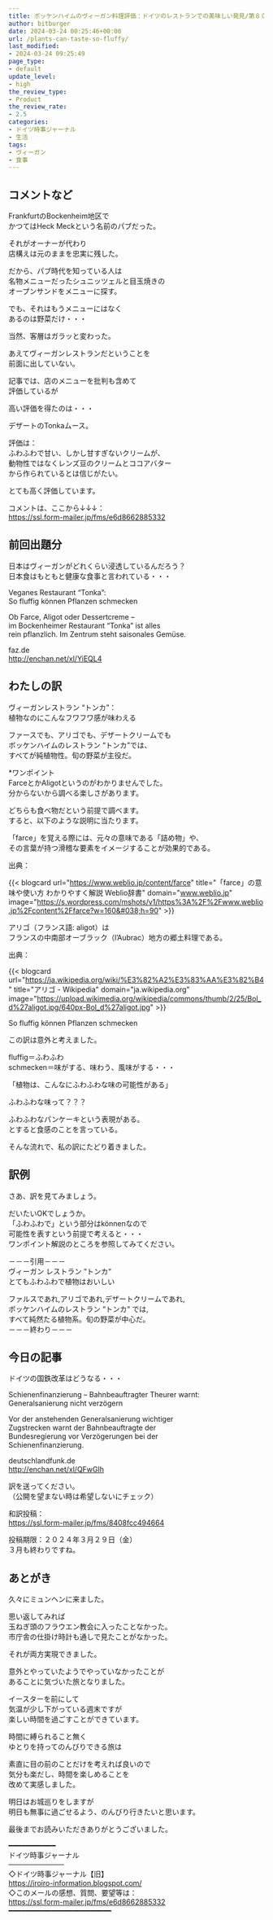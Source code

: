 ```yaml
---
title: ボッケンハイムのヴィーガン料理評価：ドイツのレストランでの美味しい発見/第８０１号
author: bitburger
date: 2024-03-24 00:25:46+00:00
url: /plants-can-taste-so-fluffy/
last_modified:
- 2024-03-24 09:25:49
page_type:
- default
update_level:
- high
the_review_type:
- Product
the_review_rate:
- 2.5
categories:
- ドイツ時事ジャーナル
- 生活
tags:
- ヴィーガン
- 食事
---
```

## コメントなど
FrankfurtのBockenheim地区で  
かつてはHeck Meckという名前のパブだった。

それがオーナーが代わり  
店構えは元のままを忠実に残した。

だから、<span class="fz-22px"><span class="bold-red"><span class="marker-under">パブ時代を知っている人は<br />名物メニューだったシュニッツェルと目玉焼きの<br />オープンサンドをメニューに探す。</span></span></span>

でも、それはもうメニューにはなく  
<span class="fz-22px"><span class="bold-red"><span class="marker-under">あるのは野菜だけ・・・</span></span></span>

当然、客層はガラッと変わった。

あえてヴィーガンレストランだということを  
前面に出していない。

記事では、店のメニューを批判も含めて  
評価しているが

<span class="fz-20px"><span class="bold-red">高い評価を得たのは・・・</span></span>

<span class="fz-22px"><span class="bold-red"><span class="marker-under">デザートのTonkaムース。</span></span></span>

評価は：  
ふわふわで甘い、しかし甘すぎないクリームが、  
動物性ではなくレンズ豆のクリームとココアバター  
から作られているとは信じがたい。

とても高く評価しています。

コメントは、ここから↓↓↓：  
<https://ssl.form-mailer.jp/fms/e6d8662885332>

## 前回出題分
日本はヴィーガンがどれくらい浸透しているんだろう？  
日本食はもともと健康な食事と言われている・・・

Veganes Restaurant &#8220;Tonka&#8221;:  
So fluffig können Pflanzen schmecken

Ob Farce, Aligot oder Dessertcreme &#8211;  
im Bockenheimer Restaurant &#8220;Tonka&#8221; ist alles  
rein pflanzlich. Im Zentrum steht saisonales Gemüse.

faz.de  
<http://enchan.net/xl/YiEQL4>

## わたしの訳
ヴィーガンレストラン &#8220;トンカ&#8221;：  
植物なのにこんなフワフワ感が味わえる

ファースでも、アリゴでも、デザートクリームでも  
ボッケンハイムのレストラン &#8220;トンカ&#8221;では、  
すべてが純植物性。旬の野菜が主役だ。

*ワンポイント  
FarceとかAligotというのがわかりませんでした。  
分からないから調べる楽しさがあります。

どちらも食べ物だという前提で調べます。  
すると、以下のような説明に当たります。

「farce」を覚える際には、元々の意味である「詰め物」や、  
その言葉が持つ滑稽な要素をイメージすることが効果的である。

出典：

{{< blogcard url="https://www.weblio.jp/content/farce" title="&#12300;farce&#12301;&#12398;&#24847;&#21619;&#12420;&#20351;&#12356;&#26041; &#12431;&#12363;&#12426;&#12420;&#12377;&#12367;&#35299;&#35500; Weblio&#36766;&#26360;" domain="www.weblio.jp" image="https://s.wordpress.com/mshots/v1/https%3A%2F%2Fwww.weblio.jp%2Fcontent%2Ffarce?w=160&#038;h=90" >}} 

アリゴ（フランス語: aligot）は  
フランスの中南部オーブラック（l&#8217;Aubrac）地方の郷土料理である。

出典：

{{< blogcard url="https://ja.wikipedia.org/wiki/%E3%82%A2%E3%83%AA%E3%82%B4" title="アリゴ - Wikipedia" domain="ja.wikipedia.org" image="https://upload.wikimedia.org/wikipedia/commons/thumb/2/25/Bol_d%27aligot.jpg/640px-Bol_d%27aligot.jpg" >}} 

So fluffig können Pflanzen schmecken

この訳は意外と考えました。

fluffig＝ふわふわ  
schmecken＝味がする、味わう、風味がする・・・

「植物は、こんなにふわふわな味の可能性がある」

ふわふわな味って？？？

ふわふわなパンケーキという表現がある。  
とすると食感のことを言っている。

そんな流れで、私の訳にたどり着きました。

## 訳例
さあ、訳を見てみましょう。

だいたいOKでしょうか。  
「ふわふわで」という部分はkönnenなので  
可能性を表すという前提で考えると・・・  
ワンポイント解説のところを参照してみてください。

－－－引用－－－  
ヴィーガン レストラン “トンカ“  
とてもふわふわで植物はおいしい

ファルスであれ,アリゴであれ,デザートクリームであれ,  
ボッケンハイムのレストラン “トンカ“ では,  
すべて純然たる植物系。旬の野菜が中心だ。  
－－－終わり－－－

## 今日の記事
ドイツの国鉄改革はどうなる・・・

Schienenfinanzierung &#8211; Bahnbeauftragter Theurer warnt:  
Generalsanierung nicht verzögern

Vor der anstehenden Generalsanierung wichtiger  
Zugstrecken warnt der Bahnbeauftragte der  
Bundesregierung vor Verzögerungen bei der  
Schienenfinanzierung.

deutschlandfunk.de  
<http://enchan.net/xl/QFwGlh>

訳を送ってください。  
（公開を望まない時は希望しないにチェック）

和訳投稿：  
<https://ssl.form-mailer.jp/fms/8408fcc494664>

投稿期限：２０２４年３月２９日（金）  
３月も終わりですね。

## あとがき
久々にミュンヘンに来ました。

思い返してみれば  
玉ねぎ頭のフラウエン教会に入ったことなかった。  
市庁舎の仕掛け時計も通しで見たことがなかった。

それが両方実現できました。

意外とやっていたようでやっていなかったことが  
あることに気づいた旅となりました。

イースターを前にして  
気温が少し下がっている週末ですが  
楽しい時間を過ごすことができています。

時間に縛られること無く  
ゆとりを持ってのんびりできる旅は

素直に目の前のことだけを考えれば良いので  
気分も楽だし、時間を楽しめることを  
改めて実感しました。

明日はお城巡りをしますが  
明日も無事に過ごせるよう、のんびり行きたいと思います。

最後までお読みいただきありがとうございました。

━━━━━━━━━━━  
ドイツ時事ジャーナル  
───────────  
◇ドイツ時事ジャーナル【旧】  
<https://iroiro-information.blogspot.com/>  
◇このメールの感想、質問、要望等は：  
<https://ssl.form-mailer.jp/fms/e6d8662885332>  
━━━━━━━━━━━━━━━━━━━━━━━━